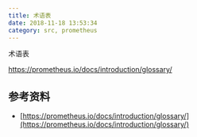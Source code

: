 ```yaml
---
title: 术语表
date: 2018-11-18 13:53:34
category: src, prometheus
---
```


术语表

https://prometheus.io/docs/introduction/glossary/

## 参考资料

- [https://prometheus.io/docs/introduction/glossary/](https://prometheus.io/docs/introduction/glossary/)